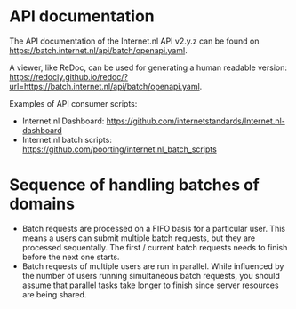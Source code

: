 # API documentation
The API documentation of the Internet.nl API v2.y.z can be found on https://batch.internet.nl/api/batch/openapi.yaml. 

A viewer, like ReDoc, can be used for generating a human readable version: https://redocly.github.io/redoc/?url=https://batch.internet.nl/api/batch/openapi.yaml.

Examples of API consumer scripts:
- Internet.nl Dashboard: https://github.com/internetstandards/Internet.nl-dashboard
- Internet.nl batch scripts: https://github.com/poorting/internet.nl_batch_scripts

# Sequence of handling batches of domains
- Batch requests are processed on a FIFO basis for a particular user. This means a users can submit multiple batch requests, but they are processed sequentally. The first / current batch requests needs to finish before the next one starts. 
- Batch requests of multiple users are run in parallel. While influenced by the number of users running simultaneous batch requests, you should assume that parallel tasks take longer to finish since server resources are being shared. 
